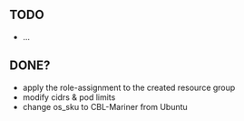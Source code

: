 ## TODO 
 * ...

## DONE?
 * apply the role-assignment to the created resource group
 * modify cidrs & pod limits
 * change os_sku to CBL-Mariner from Ubuntu


